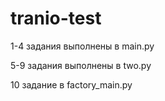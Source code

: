 # tranio-test

1-4 задания выполнены в main.py

5-9 задания выполнены в two.py

10 задание в factory_main.py
